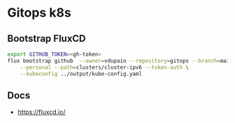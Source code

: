 # Gitops k8s

## Bootstrap FluxCD

```sh
export GITHUB_TOKEN=<gh-token>
flux bootstrap github  --owner=vdupain --repository=gitops --branch=main \
    --personal --path=clusters/cluster-ipv6 --token-auth \
    --kubeconfig ../output/kube-config.yaml
```

## Docs

* <https://fluxcd.io/>
